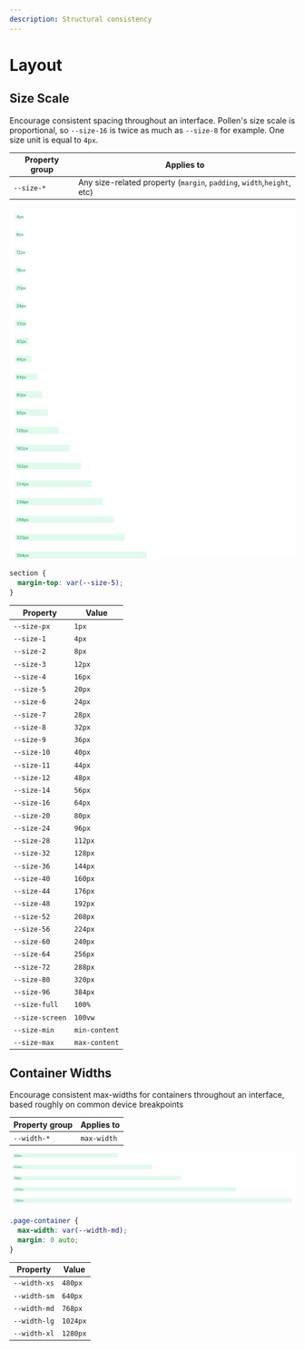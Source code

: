 ```yaml
---
description: Structural consistency
---
```


# Layout

## Size Scale

Encourage consistent spacing throughout an interface. Pollen's size scale is proportional, so `--size-16` is twice as much as `--size-8` for example. One size unit is equal to `4px`.

| Property group | Applies to                                                             |
| -------------- | ---------------------------------------------------------------------- |
| `--size-*`     | Any size-related property (`margin`, `padding`, `width`,`height`, etc) |

![](../.gitbook/assets/izes.svg)

```css
section {
  margin-top: var(--size-5);
}
```

| Property        | Value         |
| --------------- | ------------- |
| `--size-px`     | `1px`         |
| `--size-1`      | `4px`         |
| `--size-2`      | `8px`         |
| `--size-3`      | `12px`        |
| `--size-4`      | `16px`        |
| `--size-5`      | `20px`        |
| `--size-6`      | `24px`        |
| `--size-7`      | `28px`        |
| `--size-8`      | `32px`        |
| `--size-9`      | `36px`        |
| `--size-10`     | `40px`        |
| `--size-11`     | `44px`        |
| `--size-12`     | `48px`        |
| `--size-14`     | `56px`        |
| `--size-16`     | `64px`        |
| `--size-20`     | `80px`        |
| `--size-24`     | `96px`        |
| `--size-28`     | `112px`       |
| `--size-32`     | `128px`       |
| `--size-36`     | `144px`       |
| `--size-40`     | `160px`       |
| `--size-44`     | `176px`       |
| `--size-48`     | `192px`       |
| `--size-52`     | `208px`       |
| `--size-56`     | `224px`       |
| `--size-60`     | `240px`       |
| `--size-64`     | `256px`       |
| `--size-72`     | `288px`       |
| `--size-80`     | `320px`       |
| `--size-96`     | `384px`       |
| `--size-full`   | `100%`        |
| `--size-screen` | `100vw`       |
| `--size-min`    | `min-content` |
| `--size-max`    | `max-content` |

## Container Widths

Encourage consistent max-widths for containers throughout an interface, based roughly on common device breakpoints

| Property group | Applies to  |
| -------------- | ----------- |
| `--width-*`    | `max-width` |

![](../.gitbook/assets/containers.svg)

```css
.page-container {
  max-width: var(--width-md);
  margin: 0 auto;
}
```

| Property     | Value    |
| ------------ | -------- |
| `--width-xs` | `480px`  |
| `--width-sm` | `640px`  |
| `--width-md` | `768px`  |
| `--width-lg` | `1024px` |
| `--width-xl` | `1280px` |
